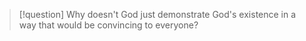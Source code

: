 > [!question] Why doesn't God just demonstrate God's existence in a way that would be convincing to everyone?